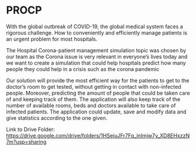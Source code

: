 # PROCP

With the global outbreak of COVID-19, the global medical system faces a rigorous challenge. How to conveniently and efficiently manage patients is an urgent problem for most hospitals.
 
The Hospital Corona-patient management simulation topic was chosen by our team as the Corona issue is very relevant in everyone’s lives today and we want to create a simulation that could help hospitals predict how many people they could help in a crisis such as the corona pandemic
 
Our solution will provide the most efficient way for the patients to get to the doctor’s room to get tested, without getting in contact with non-infected people. Moreover, predicting the amount of people that could be taken care of and keeping track of them. The application will also keep track of the number of available rooms, beds and doctors available to take care of infected patients. The application could update, save and modify data and give statistics according to the one given. 


Link to Drive Folder:
https://drive.google.com/drive/folders/1HSejuJFr7Fq_inImjw7y_XD8EHxzzN7m?usp=sharing
